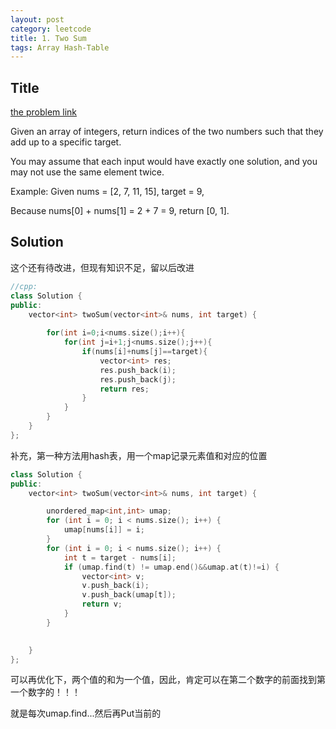 ```yaml
---
layout: post
category: leetcode
title: 1. Two Sum
tags: Array Hash-Table
---
```


## Title

[the problem link](https://leetcode.com/problems/two-sum/description/)

Given an array of integers, return indices of the two numbers such that they add up to a specific target.

You may assume that each input would have exactly one solution, and you may not use the same element twice.

Example:
Given nums = [2, 7, 11, 15], target = 9,

Because nums[0] + nums[1] = 2 + 7 = 9,
return [0, 1].

## Solution
这个还有待改进，但现有知识不足，留以后改进
```c++
//cpp:
class Solution {
public:
    vector<int> twoSum(vector<int>& nums, int target) {
        
        for(int i=0;i<nums.size();i++){
            for(int j=i+1;j<nums.size();j++){
                if(nums[i]+nums[j]==target){
                    vector<int> res;
                    res.push_back(i);
                    res.push_back(j);
                    return res;
                }
            }
        }
    }
};
```


补充，第一种方法用hash表，用一个map记录元素值和对应的位置

```c++
class Solution {
public:
	vector<int> twoSum(vector<int>& nums, int target) {

		unordered_map<int,int> umap;
		for (int i = 0; i < nums.size(); i++) {
			umap[nums[i]] = i;
		}
		for (int i = 0; i < nums.size(); i++) {
			int t = target - nums[i];
			if (umap.find(t) != umap.end()&&umap.at(t)!=i) {
				vector<int> v;
				v.push_back(i);
				v.push_back(umap[t]);
				return v;
			}
		}

		
	}
};
```

可以再优化下，两个值的和为一个值，因此，肯定可以在第二个数字的前面找到第一个数字的！！！

就是每次umap.find...然后再Put当前的
